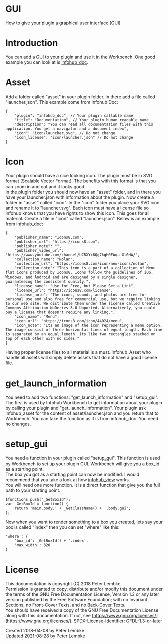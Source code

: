 # GUI
How to give your plugin a graphical user interface (GUI)  

# Introduction
You can add a GUI to your plugin and use it in the Workbench. One good example you can look at is [infohub_doc](plugin,infohub_doc).  

# Asset
Add a folder called "asset" in your plugin folder. In there add a file called "launcher.json". This example come from Infohub Doc:  

```
{
    "plugin": "infohub_doc", // Your plugin callable name
    "title": "Documentation", // Your plugin human readable name
    "description": "You can read all documentation files with this application. You get a navigator and a document index",
    "icon": "icon/launcher.svg", // Do not change
    "icon_license": "icon/launcher.json" // Do not change
}
```

# Icon
Your plugin should have a nice looking icon. The plugin must be in SVG format (Scalable Vector Format). The benefits with this format is that you can zoom in and out and it looks good.  
In the plugin folder you should now have an "asset" folder, and in there you have your launcher.json with information about the plugin. Now create a folder in "asset" called "icon".
In the "icon" folder you place your SVG icon and rename it to "launcher.svg". Each icon must have a license file so Infohub knows that you have rights to show this icon. This goes for all material.
Create a file in "icon" called "launcher.json". Below is an example from infohub_doc:  

```
{
    "publisher_name": "Icons8.com",
    "publisher_url": "https://icons8.com",
    "publisher_note": "",
    "publisher_video_url": "https://www.youtube.com/channel/UCRXYx6Qg7kgH0EAqa-Gl0HA/",
    "collection_name": "Nolan",
    "collection_url": "https://icons8.com/icon/new-icons/nolan",
    "collection_note": "This icon is a part of a collection of Menu flat icons produced by Icons8. Icons follow the guidelines of iOS, Windows, and Android and are designed by a single designer, guaranteeing the consistent quality.",
    "license_name": "Use for Free, but Please Set a Link",
    "license_url": "https://icons8.com/license",
    "license_note": "The icons, sounds, and photos are free for personal use and also free for commercial use, but we require linking to our web site. We distribute them under the license called Creative Commons Attribution-NoDerivs 3.0 Unported. Alternatively, you could buy a license that doesn't require any linking.",
    "icon_name": "Menu",
    "icon_url": "https://icons8.com/icon/44024/menu",
    "icon_note": "Its an image of the icon representing a menu option. The image consist of three horizontal lines of equal length. Each line is separated by an equal length. Its like two rectangles stacked on top of each other with no sides."
}
```

Having proper license files to all material is a must. Infohub_Asset who handle all assets will simply delete assets that do not have a good license file.  

# get_launch_information
You need to add two functions: "get_launch_information" and "setup_gui". The first is used by Infohub Workbench to get information about your plugin by calling your plugin and "get_launch_information".
Your plugin ask infohub_asset for the content of asset/launcher.json and you return that to Workbench. You can take the function as it is from infohub_doc. You need no changes.  

# setup_gui
You need a function in your plugin called "setup_gui". This function is used by Workbench to set up your plugin GUI. Workbench will give you a box_id as a starting point.  
The box you got as a starting point can now be modified. I would recommend that you take a look at how [infohub_view](plugin,infohub_view) works.  
You will need one more function. It is a direct function that give you the full path to your starting point.  

```
$functions.push("_GetBoxId");
var _GetBoxId = function() {
    return 'main.body.' + _GetClassName() + '.body.gui';
};
```

Now when you want to render something to a box you created, lets say your box is called "index" then you can set "where" like this:  

```
'where': {
    'box_id': _GetBoxId() + '.index',
    'max_width': 320
}
```


# License
This documentation is copyright (C) 2018 Peter Lembke.  
Permission is granted to copy, distribute and/or modify this document under the terms of the GNU Free Documentation License, Version 1.3 or any later version published by the Free Software Foundation; with no Invariant Sections, no Front-Cover Texts, and no Back-Cover Texts.  
You should have received a copy of the GNU Free Documentation License along with this documentation. If not, see [https://www.gnu.org/licenses/](https://www.gnu.org/licenses/).  SPDX-License-Identifier: GFDL-1.3-or-later  

Created 2018-04-08 by Peter Lembke  
Updated 2021-08-28 by Peter Lembke  
